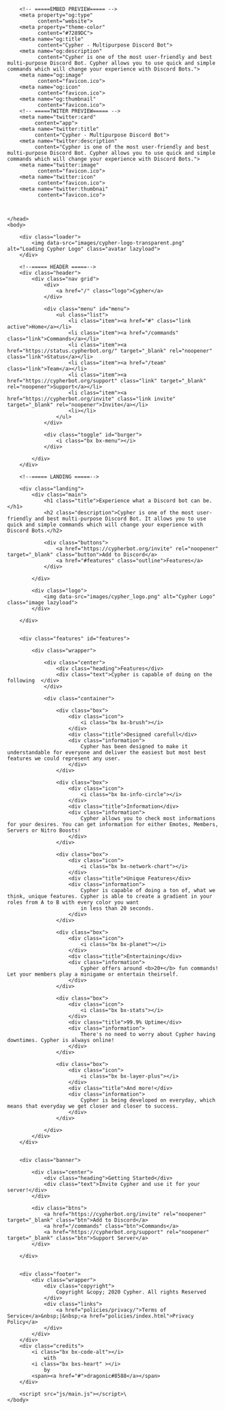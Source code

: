 <!DOCTYPE html>
<html lang="en">
    <head>
        <meta charset="utf-8">
        <title>Cypher</title>
        <meta name="viewport" content="width=device-width, initial-scale=1.0">
        <link rel="stylesheet" href="style.css">
        <link rel="icon" href="favicon.ico">
        <link rel="apple-touch-icon" href="images/logo-nr.png">
        <script src="js/lazysizes.min.js" async=""></script>
        <!-- =====BOX ICONS===== -->
        <link href="https://cdn.jsdelivr.net/npm/boxicons@2.0.5/css/boxicons.min.css" rel="stylesheet">

        <!-- =====EMBED PREVIEW===== -->    
        <meta property="og:type"
              content="website">
        <meta property="theme-color"
              content="#7289DC">
        <meta name="og:title"
              content="Cypher - Multipurpose Discord Bot">      
        <meta name="og:description"
              content="Cypher is one of the most user-friendly and best multi-purpose Discord Bot. Cypher allows you to use quick and simple commands which will change your experience with Discord Bots.">
        <meta name="og:image" 
              content="favicon.ico">
        <meta name="og:icon" 
              content="favicon.ico"> 
        <meta name="og:thumbnail" 
              content="favicon.ico">
        <!-- =====TWITER PREVIEW===== -->  
        <meta name="twitter:card"
             content="app">  
        <meta name="twitter:title"
             content="Cypher - Multipurpose Discord Bot">  
        <meta name="twitter:description"
             content="Cypher is one of the most user-friendly and best multi-purpose Discord Bot. Cypher allows you to use quick and simple commands which will change your experience with Discord Bots.">
        <meta name="twitter:image" 
              content="favicon.ico">
        <meta name="twitter:icon" 
              content="favicon.ico">
        <meta name="twitter:thumbnai" 
              content="favicon.ico">
                                       


    </head>
    <body>        

        <div class="loader">
            <img data-src="images/cypher-logo-transparent.png" alt="Loading Cypher Logo" class="avatar lazyload">
        </div>

        <!--===== HEADER =====-->
        <div class="header">
            <div class="nav grid">
                <div>
                    <a href="/" class="logo">Cypher</a>
                </div>

                <div class="menu" id="menu">
                    <ul class="list">
                        <li class="item"><a href="#" class="link active">Home</a></li>
                        <li class="item"><a href="/commands" class="link">Commands</a></li>
                        <li class="item"><a href="https://status.cypherbot.org/" target="_blank" rel="noopener" class="link">Status</a></li>
                        <li class="item"><a href="/team" class="link">Team</a></li>
                        <li class="item"><a href="https://cypherbot.org/support" class="link" target="_blank" rel="noopener">Support</a></li>
                        <li class="item"><a href="https://cypherbot.org/invite" class="link invite" target="_blank" rel="noopener">Invite</a></li>
                        <li></li>
                    </ul>
                </div>

                <div class="toggle" id="burger">
                    <i class="bx bx-menu"></i>
                </div>

            </div>
        </div>

        <!--===== LANDING =====-->

        <div class="landing">
            <div class="main">
                <h1 class="title">Experience what a Discord bot can be.</h1>
                <h2 class="description">Cypher is one of the most user-friendly and best multi-purpose Discord Bot. It allows you to use quick and simple commands which will change your experience with Discord Bots.</h2>

                <div class="buttons">
                    <a href="https://cypherbot.org/invite" rel="noopener" target="_blank" class="button">Add to Discord</a>
                    <a href="#features" class="outline">Features</a>
                </div>

            </div>

            <div class="logo">
                <img data-src="images/cypher_logo.png" alt="Cypher Logo" class="image lazyload">
            </div>

        </div>


        <div class="features" id="features">
            
            <div class="wrapper">

                <div class="center">
                    <div class="heading">Features</div>
                    <div class="text">Cypher is capable of doing on the following  </div>
                </div>

                <div class="container">

                    <div class="box">
                        <div class="icon">
                            <i class="bx bx-brush"></i>
                        </div>
                        <div class="title">Designed carefull</div>
                        <div class="information">
                            Cypher has been designed to make it understandable for everyone and deliver the easiest but most best features we could represent any user.
                        </div>
                    </div>

                    <div class="box">
                        <div class="icon">
                            <i class="bx bx-info-circle"></i>
                        </div>
                        <div class="title">Information</div>
                        <div class="information">
                            Cypher allows you to check most informations for your desires. You can get information for either Emotes, Members, Servers or Nitro Boosts!
                        </div>
                    </div>

                    <div class="box">
                        <div class="icon">
                            <i class="bx bx-network-chart"></i>
                        </div>
                        <div class="title">Unique Features</div>
                        <div class="information">
                            Cypher is capable of doing a ton of, what we think, unique features. Cypher is able to create a gradient in your roles from A to B with every color you want 
                            in less than 20 seconds. 
                        </div>
                    </div>

                    <div class="box">
                        <div class="icon">
                            <i class="bx bx-planet"></i>
                        </div>
                        <div class="title">Entertaining</div>
                        <div class="information">
                            Cypher offers around <b>20+</b> fun commands! Let your members play a minigame or entertain theirself.
                        </div>
                    </div>

                    <div class="box">
                        <div class="icon">
                            <i class="bx bx-stats"></i>
                        </div>
                        <div class="title">99.9% Uptime</div>
                        <div class="information">
                            There's no need to worry about Cypher having downtimes. Cypher is always online!
                        </div>
                    </div>

                    <div class="box">
                        <div class="icon">
                            <i class="bx bx-layer-plus"></i>
                        </div>
                        <div class="title">And more!</div>
                        <div class="information">
                            Cypher is being developed on everyday, which means that everyday we get closer and closer to success.
                        </div>
                    </div>

                </div>
            </div>
        </div>
                

        <div class="banner">

            <div class="center">
                <div class="heading">Getting Started</div>
                <div class="text">Invite Cypher and use it for your server!</div>
            </div>

            <div class="btns">
                <a href="https://cypherbot.org/invite" rel="noopener" target="_blank" class="btn">Add to Discord</a>
                <a href="/commands" class="btn">Commands</a>
                <a href="https://cypherbot.org/support" rel="noopener" target="_blank" class="btn">Support Server</a>
            </div>

        </div>


        <div class="footer">
            <div class="wrapper">
                <div class="copyright">
                    Copyright &copy; 2020 Cypher. All rights Reserved
                </div>
                <div class="links">
                    <a href="policies/privacy/">Terms of Service</a>&nbsp;|&nbsp;<a href="policies/index.html">Privacy Policy</a>
                </div>
            </div>
        </div>
        <div class="credits">
            <i class="bx bx-code-alt"></i>
                with
            <i class="bx bxs-heart" ></i>
                by
            <span><a href="#">dragonic#8588</a></span>                
        </div>  

        <script src="js/main.js"></script>\
    </body>
</html>
